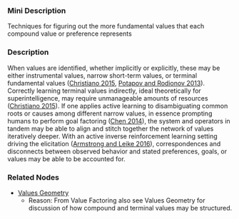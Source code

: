 ### Mini Description

Techniques for figuring out the more fundamental values that each compound value or preference represents

### Description

When values are identified, whether implicitly or explicitly, these may be either instrumental values, narrow short-term values, or terminal fundamental values ([Christiano 2015](https://medium.com/ai-control/ambitious-vs-narrow-value-learning-99bd0c59847e), [Potapov and Rodionov 2013](https://arxiv.org/pdf/1308.0702v1)). Correctly learning terminal values indirectly, ideal theoretically for superintelligence, may require unmanageable amounts of resources ([Christiano 2015](https://medium.com/ai-control/ambitious-vs-narrow-value-learning-99bd0c59847e)). If one applies active learning to disambiguating common roots or causes among different narrow values, in essence prompting humans to perform goal factoring ([Chen 2014](http://www.wsj.com/articles/SB10001424052702303453004579290510733740616)), the system and operators in tandem may be able to align and stitch together the network of values iteratively deeper. With an active inverse reinforcement learning setting driving the elicitation ([Armstrong and Leike 2016](https://dl.dropboxusercontent.com/u/23843264/Permanent/towards-interactive-inverse-reinforcement-learning.pdf)), correspondences and disconnects between observed behavior and stated preferences, goals, or values may be able to be accounted for.

### Related Nodes

- [Values Geometry](/Value_Alignment/Validation/Technical_Value_Alignment/Ethics_Mechanisms/Value_Specification/Value_Structuring/Values_Geometry/Values_Geometry.md)
	- Reason: From Value Factoring also see Values Geometry for discussion of how compound and terminal values may be structured.
